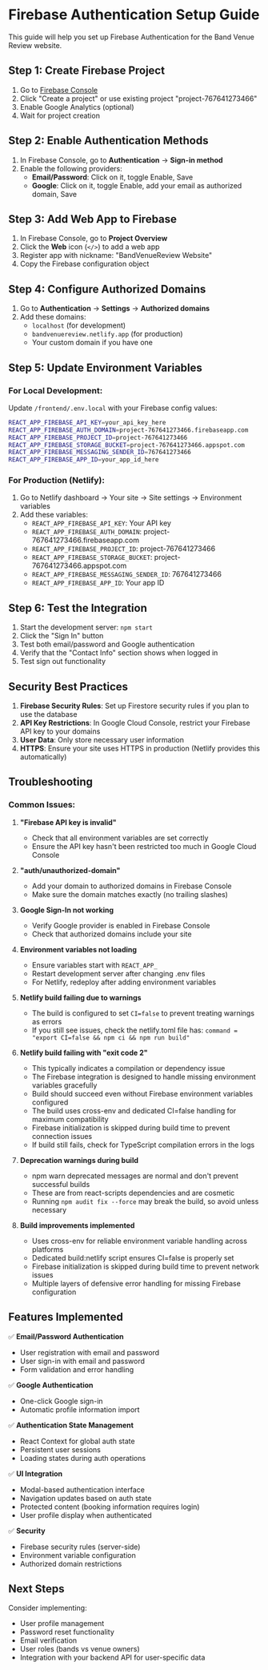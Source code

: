 # Firebase Authentication Setup Guide

This guide will help you set up Firebase Authentication for the Band Venue Review website.

## Step 1: Create Firebase Project

1. Go to [Firebase Console](https://console.firebase.google.com/)
2. Click "Create a project" or use existing project "project-767641273466"
3. Enable Google Analytics (optional)
4. Wait for project creation

## Step 2: Enable Authentication Methods

1. In Firebase Console, go to **Authentication** → **Sign-in method**
2. Enable the following providers:
   - **Email/Password**: Click on it, toggle Enable, Save
   - **Google**: Click on it, toggle Enable, add your email as authorized domain, Save

## Step 3: Add Web App to Firebase

1. In Firebase Console, go to **Project Overview**
2. Click the **Web** icon (`</>`) to add a web app
3. Register app with nickname: "BandVenueReview Website"
4. Copy the Firebase configuration object

## Step 4: Configure Authorized Domains

1. Go to **Authentication** → **Settings** → **Authorized domains**
2. Add these domains:
   - `localhost` (for development)
   - `bandvenuereview.netlify.app` (for production)
   - Your custom domain if you have one

## Step 5: Update Environment Variables

### For Local Development:
Update `/frontend/.env.local` with your Firebase config values:

```bash
REACT_APP_FIREBASE_API_KEY=your_api_key_here
REACT_APP_FIREBASE_AUTH_DOMAIN=project-767641273466.firebaseapp.com
REACT_APP_FIREBASE_PROJECT_ID=project-767641273466
REACT_APP_FIREBASE_STORAGE_BUCKET=project-767641273466.appspot.com
REACT_APP_FIREBASE_MESSAGING_SENDER_ID=767641273466
REACT_APP_FIREBASE_APP_ID=your_app_id_here
```

### For Production (Netlify):
1. Go to Netlify dashboard → Your site → Site settings → Environment variables
2. Add these variables:
   - `REACT_APP_FIREBASE_API_KEY`: Your API key
   - `REACT_APP_FIREBASE_AUTH_DOMAIN`: project-767641273466.firebaseapp.com
   - `REACT_APP_FIREBASE_PROJECT_ID`: project-767641273466
   - `REACT_APP_FIREBASE_STORAGE_BUCKET`: project-767641273466.appspot.com
   - `REACT_APP_FIREBASE_MESSAGING_SENDER_ID`: 767641273466
   - `REACT_APP_FIREBASE_APP_ID`: Your app ID

## Step 6: Test the Integration

1. Start the development server: `npm start`
2. Click the "Sign In" button
3. Test both email/password and Google authentication
4. Verify that the "Contact Info" section shows when logged in
5. Test sign out functionality

## Security Best Practices

1. **Firebase Security Rules**: Set up Firestore security rules if you plan to use the database
2. **API Key Restrictions**: In Google Cloud Console, restrict your Firebase API key to your domains
3. **User Data**: Only store necessary user information
4. **HTTPS**: Ensure your site uses HTTPS in production (Netlify provides this automatically)

## Troubleshooting

### Common Issues:

1. **"Firebase API key is invalid"**
   - Check that all environment variables are set correctly
   - Ensure the API key hasn't been restricted too much in Google Cloud Console

2. **"auth/unauthorized-domain"**
   - Add your domain to authorized domains in Firebase Console
   - Make sure the domain matches exactly (no trailing slashes)

3. **Google Sign-In not working**
   - Verify Google provider is enabled in Firebase Console
   - Check that authorized domains include your site

4. **Environment variables not loading**
   - Ensure variables start with `REACT_APP_`
   - Restart development server after changing .env files
   - For Netlify, redeploy after adding environment variables

5. **Netlify build failing due to warnings**
   - The build is configured to set `CI=false` to prevent treating warnings as errors
   - If you still see issues, check the netlify.toml file has: `command = "export CI=false && npm ci && npm run build"`

6. **Netlify build failing with "exit code 2"**
   - This typically indicates a compilation or dependency issue
   - The Firebase integration is designed to handle missing environment variables gracefully
   - Build should succeed even without Firebase environment variables configured
   - The build uses cross-env and dedicated CI=false handling for maximum compatibility
   - Firebase initialization is skipped during build time to prevent connection issues
   - If build still fails, check for TypeScript compilation errors in the logs

7. **Deprecation warnings during build**
   - npm warn deprecated messages are normal and don't prevent successful builds
   - These are from react-scripts dependencies and are cosmetic
   - Running `npm audit fix --force` may break the build, so avoid unless necessary

8. **Build improvements implemented**
   - Uses cross-env for reliable environment variable handling across platforms
   - Dedicated build:netlify script ensures CI=false is properly set
   - Firebase initialization is skipped during build time to prevent network issues
   - Multiple layers of defensive error handling for missing Firebase configuration

## Features Implemented

✅ **Email/Password Authentication**
- User registration with email and password
- User sign-in with email and password
- Form validation and error handling

✅ **Google Authentication**
- One-click Google sign-in
- Automatic profile information import

✅ **Authentication State Management**
- React Context for global auth state
- Persistent user sessions
- Loading states during auth operations

✅ **UI Integration**
- Modal-based authentication interface
- Navigation updates based on auth state
- Protected content (booking information requires login)
- User profile display when authenticated

✅ **Security**
- Firebase security rules (server-side)
- Environment variable configuration
- Authorized domain restrictions

## Next Steps

Consider implementing:
- User profile management
- Password reset functionality
- Email verification
- User roles (bands vs venue owners)
- Integration with your backend API for user-specific data
